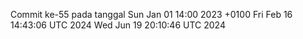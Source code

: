Commit ke-55 pada tanggal Sun Jan 01 14:00 2023 +0100
Fri Feb 16 14:43:06 UTC 2024
Wed Jun 19 20:10:46 UTC 2024
